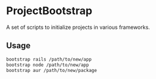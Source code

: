 # ProjectBootstrap
A set of scripts to initialize projects in various frameworks.

## Usage
```bash
bootstrap rails /path/to/new/app
bootstrap node /path/to/new/app
bootstrap aur /path/to/new/package
```

